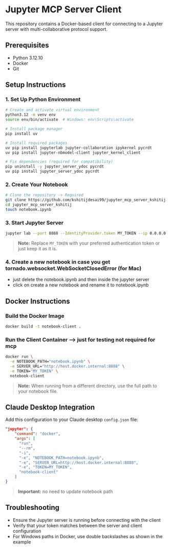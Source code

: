 # Jupyter MCP Server Client

This repository contains a Docker-based client for connecting to a Jupyter server with multi-collaborative protocol support.

## Prerequisites

- Python 3.12.10
- Docker
- Git

## Setup Instructions

### 1. Set Up Python Environment

```bash
# Create and activate virtual environment
python3.12 -m venv env
source env/bin/activate  # Windows: env\Scripts\activate

# Install package manager
pip install uv

# Install required packages
uv pip install jupyterlab jupyter-collaboration ipykernel pycrdt
uv pip install jupyter-nbmodel-client jupyter_kernel_client

# Fix dependencies (required for compatibility)
pip uninstall -y jupyter_server_ydoc pycrdt
uv pip install jupyter_server_ydoc pycrdt
```

### 2. Create Your Notebook

```bash
# Clone the repository -> Required
git clone https://github.com/kshitijdesai99/jupyter_mcp_server_kshitij.git
cd jupyter_mcp_server_kshitij
touch notebook.ipynb
```

### 3. Start Jupyter Server

```bash
jupyter lab --port 8888 --IdentityProvider.token MY_TOKEN --ip 0.0.0.0
```

> **Note:** Replace `MY_TOKEN` with your preferred authentication token or just keep it as it is.

### 4. Create a new notebook in case you get tornado.websocket.WebSocketClosedError (for Mac)
* just delete the notebook.ipynb and then inside the jupyter server 
* click on create a new notebook and rename it to notebook.ipynb

## Docker Instructions

### Build the Docker Image

```bash
docker build -t notebook-client .
```

### Run the Client Container --> just for testing not required for mcp

```bash
docker run \
  -e NOTEBOOK_PATH="notebook.ipynb" \
  -e SERVER_URL="http://host.docker.internal:8888" \
  -e TOKEN="MY_TOKEN" \
  notebook-client
```

> **Note:** When running from a different directory, use the full path to your notebook file.

## Claude Desktop Integration

Add this configuration to your Claude desktop `config.json` file:

```json
"jupyter": {
    "command": "docker",
    "args": [
      "run",
      "--rm",
      "-i",
      "-e", "NOTEBOOK_PATH=notebook.ipynb",
      "-e", "SERVER_URL=http://host.docker.internal:8888",
      "-e", "TOKEN=MY_TOKEN",
      "notebook-client"
    ]
}
```

> **Important:** no need to update notebook path

## Troubleshooting

- Ensure the Jupyter server is running before connecting with the client
- Verify that your token matches between the server and client configuration
- For Windows paths in Docker, use double backslashes as shown in the example
